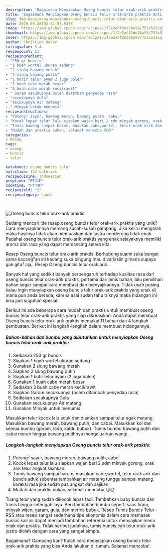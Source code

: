 ```yaml
---
description: "Bagaimana Menyiapkan Oseng buncis telur orak-arik praktis Anti Gagal"
title: "Bagaimana Menyiapkan Oseng buncis telur orak-arik praktis Anti Gagal"
slug: 948-bagaimana-menyiapkan-oseng-buncis-telur-orak-arik-praktis-anti-gagal
date: 2020-06-28T02:52:57.932Z
image: https://img-global.cpcdn.com/recipes/1f7e2a6f2dd26a99/751x532cq70/oseng-buncis-telur-orak-arik-praktis-foto-resep-utama.jpg
thumbnail: https://img-global.cpcdn.com/recipes/1f7e2a6f2dd26a99/751x532cq70/oseng-buncis-telur-orak-arik-praktis-foto-resep-utama.jpg
cover: https://img-global.cpcdn.com/recipes/1f7e2a6f2dd26a99/751x532cq70/oseng-buncis-telur-orak-arik-praktis-foto-resep-utama.jpg
author: Christina Baker
ratingvalue: 3.4
reviewcount: 13
recipeingredient:
- "250 gr buncis"
- "1 buah wortel ukuran sedang"
- "2 siung bawang merah"
- "2 siung bawang putih"
- "1 butir telur ayam 2 juga boleh"
- "1 buah cabe merah besar"
- "3 buah cabe merah kecilrawit"
- " Garam secukupnya boleh ditambah penyedap rasa"
- "secukupnya Gula"
- "secukupnya Air matang"
- " Minyak untuk menumis"
recipeinstructions:
- "Potong² sayur, bawang merah, bawang putih, cabe."
- "Kocok lepas telur lalu siapkan wajan beri 2 sdm minyak goreng, orak arik telur angkat sisihkan."
- "Tumis bawang sampai harum, masukan cabe,wortel, telur orak arik dan buncis aduk sebentar tambahkan air matang tunggu sampai matang, koreksi rasa jika sudah pas angkat dan sajikan."
- "Mudah dan praktis bukan, selamat mencoba 😘😍"
categories:
- Resep
tags:
- oseng
- buncis
- telur

katakunci: oseng buncis telur 
nutrition: 142 calories
recipecuisine: Indonesian
preptime: "PT31M"
cooktime: "PT44M"
recipeyield: "2"
recipecategory: Lunch

---
```



![Oseng buncis telur orak-arik praktis](https://img-global.cpcdn.com/recipes/1f7e2a6f2dd26a99/751x532cq70/oseng-buncis-telur-orak-arik-praktis-foto-resep-utama.jpg)

Sedang mencari ide resep oseng buncis telur orak-arik praktis yang unik? Cara menyiapkannya memang susah-susah gampang. Jika keliru mengolah maka hasilnya tidak akan memuaskan dan justru cenderung tidak enak. Padahal oseng buncis telur orak-arik praktis yang enak selayaknya memiliki aroma dan rasa yang dapat memancing selera kita.

Resep Oseng buncis telur orak-arik praktis. Berhubung suami suka banget sama kacang²an ini kadang suka bingung mau divariasiin gimana supaya gak gitu² aja,. Resep Oseng buncis telur orak arik.

Banyak hal yang sedikit banyak berpengaruh terhadap kualitas rasa dari oseng buncis telur orak-arik praktis, pertama dari jenis bahan, lalu pemilihan bahan segar sampai cara membuat dan menyajikannya. Tidak usah pusing kalau ingin menyiapkan oseng buncis telur orak-arik praktis yang enak di mana pun anda berada, karena asal sudah tahu triknya maka hidangan ini bisa jadi suguhan spesial.


Berikut ini ada beberapa cara mudah dan praktis untuk membuat oseng buncis telur orak-arik praktis yang siap dikreasikan. Anda dapat membuat Oseng buncis telur orak-arik praktis memakai 11 bahan dan 4 langkah pembuatan. Berikut ini langkah-langkah dalam membuat hidangannya.

<!--inarticleads1-->

##### Bahan-bahan dan bumbu yang dibutuhkan untuk menyiapkan Oseng buncis telur orak-arik praktis:

1. Sediakan 250 gr buncis
1. Siapkan 1 buah wortel ukuran sedang
1. Gunakan 2 siung bawang merah
1. Siapkan 2 siung bawang putih
1. Siapkan 1 butir telur ayam (2 juga boleh)
1. Gunakan 1 buah cabe merah besar
1. Sediakan 3 buah cabe merah kecil/rawit
1. Siapkan  Garam secukupnya (boleh ditambah penyedap rasa)
1. Sediakan secukupnya Gula
1. Gunakan secukupnya Air matang
1. Gunakan  Minyak untuk menumis


Masukkan telur kocok lalu aduk dan diamkan sampai telur agak matang. Masukkan bawang merah, bawang putih, dan cabai. Masukkan kol dan semua bumbu (garam, lada, kaldu bubuk). Tumis bumbu bawang putih dan cabai merah hingga bawang putihnya mengeluarkan wangi. 

<!--inarticleads2-->

##### Langkah-langkah menyiapkan Oseng buncis telur orak-arik praktis:

1. Potong² sayur, bawang merah, bawang putih, cabe.
1. Kocok lepas telur lalu siapkan wajan beri 2 sdm minyak goreng, orak arik telur angkat sisihkan.
1. Tumis bawang sampai harum, masukan cabe,wortel, telur orak arik dan buncis aduk sebentar tambahkan air matang tunggu sampai matang, koreksi rasa jika sudah pas angkat dan sajikan.
1. Mudah dan praktis bukan, selamat mencoba 😘😍


Tuang telur yang sudah dikocok lepas tadi. Tambahkan baby buncis dan tumis hingga setengah layu. Beri tambahan bumbu seperti saus tiram, minyak wijen, garam, gula, dan merica bubuk. Resep Tumis Buncis Telur - RSS atau resep sangat sederhana tipe ekonomis dalam cara memasak buncis kali ini dapat menjadi tambahan referensi untuk menyajikan menu enak dan praktis. Tidak seribet judulnya, tumis buncis cah telur orak-arik justru diolah dengan cara yang sangat simple. 

Bagaimana? Gampang kan? Itulah cara menyiapkan oseng buncis telur orak-arik praktis yang bisa Anda lakukan di rumah. Selamat mencoba!
